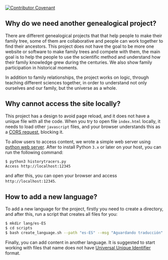 [![Contributor Covenant](https://img.shields.io/badge/Contributor%20Covenant-2.1-4baaaa.svg)](CODE_OF_CONDUCT.md)

## Why do we need another genealogical project?

There are different genealogical projects that that help people to make their family tree, some of them are collaborative and people can work together to find their ancestors. This project does not have the goal to be more one website or software to make family trees and compete with them, the main goal is to help the people to use the scientific method and understand how their family knowledge grew during the centuries. We also show family participation in historical moments.

In addition to family relationships, the project works on logic, through teaching different sciences together, in order to understand not only ourselves and our family, but the universe as a whole.

## Why cannot access the site locally?

This project has a design to avoid page reload, and it does not have a unique file with all the code. When you try to open file `index.html` locally, it needs to load other `javascript` files, and your browser understands this as a [CORS request](https://developer.mozilla.org/en-US/docs/Web/HTTP/CORS/Errors/CORSRequestNotHttp?utm_source=devtools&utm_medium=firefox-cors-errors&utm_campaign=default), blocking it.

To allow users to access content, we wrote a simple web server using  [python web server](https://developer.mozilla.org/en-US/docs/Learn/Common_questions/Tools_and_setup/set_up_a_local_testing_server). After to install Python `3.x` or later on your host, you can run the following command:

```sh
$ python3 historytracers.py
Access http://localhost:12345
```

and after this, you can open your browser and access `http://localhost:12345`.

## How to add a new language?

To add a new language for the project, firstly you need to create a directory, and after this, run a script that creates all files for you:

```sh
$ mkdir lang/es-ES
$ cd scripts
$ bash create_language.sh --path "es-ES" --msg "Aguardando traducción"
```

Finally, you can add content in another language. It is suggested to start working with files that name does not have [Universal Unique Identifier](https://developer.mozilla.org/en-US/docs/Glossary/UUID) format.
